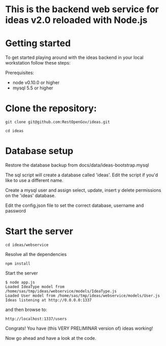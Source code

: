 This is the backend web service for ideas v2.0 reloaded with Node.js
====================================================================

# Getting started

To get started playing around with the ideas backend in your local workstation
follow these steps:

Prerequisites:

- node v0.10.0 or higher
- mysql 5.5 or higher

# Clone the repository:

    git clone git@github.com:RestOpenGov/ideas.git

    cd ideas

# Database setup

Restore the database backup from docs/data/ideas-bootstrap.mysql

The sql script will create a database called 'ideas'. Edit the script if you'd
like to use a different name.

Create a mysql user and assign select, update, insert y delete permissions on
the 'ideas' database.

Edit the config.json file to set the correct database, username and password

# Start the server

    cd ideas/webservice

Resolve all the dependencies

    npm install

Start the server

    $ node app.js
    Loaded IdeaType model from /home/sas/tmp/ideas/webservice/models/IdeaType.js
    Loaded User model from /home/sas/tmp/ideas/webservice/models/User.js
    Ideas listening at http://0.0.0.0:1337

and then browse to:

    http://localhost:1337/users

Congrats! You have (this VERY PRELIMINAR version of) ideas working!

Now go ahead and have a look at the code.
